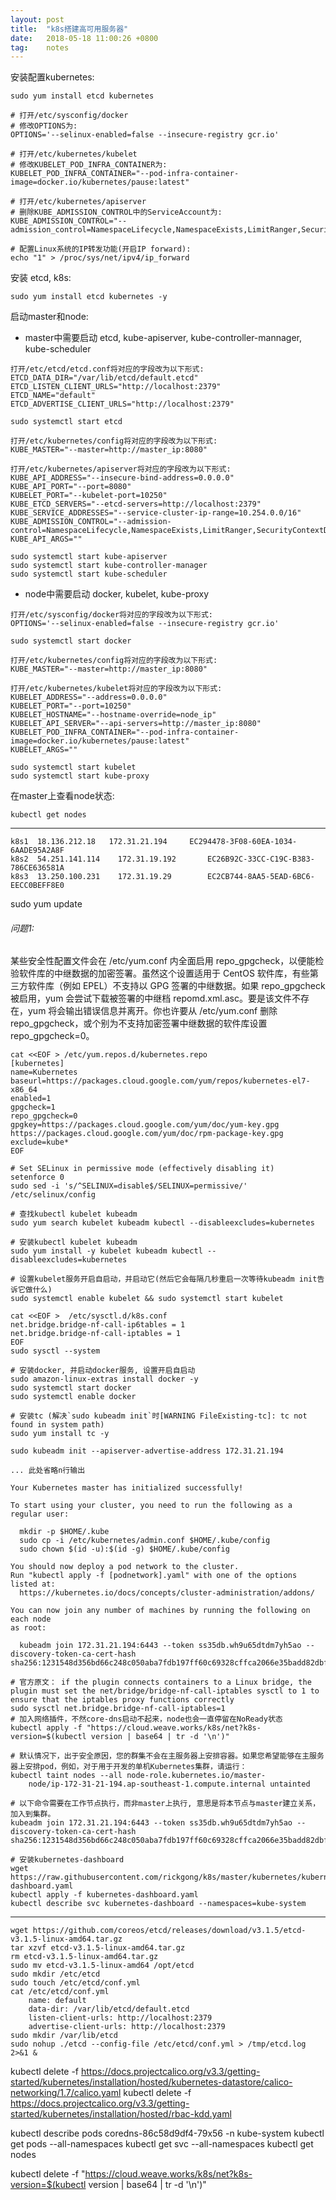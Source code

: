 ```yaml
---
layout: post
title:  "k8s搭建高可用服务器"
date:   2018-05-18 11:00:26 +0800
tag:    notes
---
```


安装配置kubernetes:

```shell
sudo yum install etcd kubernetes

# 打开/etc/sysconfig/docker
# 修改OPTIONS为:
OPTIONS='--selinux-enabled=false --insecure-registry gcr.io'

# 打开/etc/kubernetes/kubelet
# 修改KUBELET_POD_INFRA_CONTAINER为:
KUBELET_POD_INFRA_CONTAINER="--pod-infra-container-image=docker.io/kubernetes/pause:latest"

# 打开/etc/kubernetes/apiserver
# 删除KUBE_ADMISSION_CONTROL中的ServiceAccount为:
KUBE_ADMISSION_CONTROL="--admission_control=NamespaceLifecycle,NamespaceExists,LimitRanger,SecurityContextDeny,ServiceAccount,ResourceQuota"

# 配置Linux系统的IP转发功能(开启IP forward):
echo "1" > /proc/sys/net/ipv4/ip_forward 
```


安装 etcd, k8s:
```shell
sudo yum install etcd kubernetes -y
```

启动master和node:

* master中需要启动 etcd, kube-apiserver, kube-controller-mannager, kube-scheduler
```
打开/etc/etcd/etcd.conf将对应的字段改为以下形式:
ETCD_DATA_DIR="/var/lib/etcd/default.etcd"
ETCD_LISTEN_CLIENT_URLS="http://localhost:2379"
ETCD_NAME="default"
ETCD_ADVERTISE_CLIENT_URLS="http://localhost:2379"
```
```shell
sudo systemctl start etcd
```

```
打开/etc/kubernetes/config将对应的字段改为以下形式:
KUBE_MASTER="--master=http://master_ip:8080"
```

```
打开/etc/kubernetes/apiserver将对应的字段改为以下形式:
KUBE_API_ADDRESS="--insecure-bind-address=0.0.0.0"
KUBE_API_PORT="--port=8080"
KUBELET_PORT="--kubelet-port=10250"
KUBE_ETCD_SERVERS="--etcd-servers=http://localhost:2379"
KUBE_SERVICE_ADDRESSES="--service-cluster-ip-range=10.254.0.0/16"
KUBE_ADMISSION_CONTROL="--admission-control=NamespaceLifecycle,NamespaceExists,LimitRanger,SecurityContextDeny,ResourceQuota"
KUBE_API_ARGS=""
```

```shell
sudo systemctl start kube-apiserver
sudo systemctl start kube-controller-manager
sudo systemctl start kube-scheduler
```

* node中需要启动 docker, kubelet, kube-proxy
```
打开/etc/sysconfig/docker将对应的字段改为以下形式:
OPTIONS='--selinux-enabled=false --insecure-registry gcr.io'
```

```shell
sudo systemctl start docker
```

```
打开/etc/kubernetes/config将对应的字段改为以下形式:
KUBE_MASTER="--master=http://master_ip:8080"
```

```
打开/etc/kubernetes/kubelet将对应的字段改为以下形式:
KUBELET_ADDRESS="--address=0.0.0.0"
KUBELET_PORT="--port=10250"
KUBELET_HOSTNAME="--hostname-override=node_ip"
KUBELET_API_SERVER="--api-servers=http://master_ip:8080"
KUBELET_POD_INFRA_CONTAINER="--pod-infra-container-image=docker.io/kubernetes/pause:latest"
KUBELET_ARGS=""
```

```shell
sudo systemctl start kubelet
sudo systemctl start kube-proxy
```

在master上查看node状态:
```shell
kubectl get nodes
```

---
```
k8s1  18.136.212.18   172.31.21.194		EC294478-3F08-60EA-1034-6AADE95A2A8F
k8s2  54.251.141.114	172.31.19.192		EC26B92C-33CC-C19C-B383-786CE636581A
k8s3  13.250.100.231	172.31.19.29		EC2CB744-8AA5-5EAD-6BC6-EECC0BEFF8E0
```

sudo yum update

###### 问题1:
某些安全性配置文件会在 /etc/yum.conf 内全面启用 repo_gpgcheck，以便能检验软件库的中继数据的加密签署。虽然这个设置适用于 CentOS 软件库，有些第三方软件库（例如 EPEL）不支持以 GPG 签署的中继数据。如果 repo_gpgcheck 被启用，yum 会尝试下载被签署的中继档 repomd.xml.asc。要是该文件不存在，yum 将会输出错误信息并离开。你也许要从 /etc/yum.conf 删除 repo_gpgcheck，或个别为不支持加密签署中继数据的软件库设置 repo_gpgcheck=0。

```
cat <<EOF > /etc/yum.repos.d/kubernetes.repo
[kubernetes]
name=Kubernetes
baseurl=https://packages.cloud.google.com/yum/repos/kubernetes-el7-x86_64
enabled=1
gpgcheck=1
repo_gpgcheck=0
gpgkey=https://packages.cloud.google.com/yum/doc/yum-key.gpg https://packages.cloud.google.com/yum/doc/rpm-package-key.gpg
exclude=kube*
EOF

# Set SELinux in permissive mode (effectively disabling it)
setenforce 0
sudo sed -i 's/^SELINUX=disable$/SELINUX=permissive/' /etc/selinux/config

# 查找kubectl kubelet kubeadm
sudo yum search kubelet kubeadm kubectl --disableexcludes=kubernetes

# 安装kubectl kubelet kubeadm
sudo yum install -y kubelet kubeadm kubectl --disableexcludes=kubernetes

# 设置kubelet服务开启自启动，并启动它(然后它会每隔几秒重启一次等待kubeadm init告诉它做什么)
sudo systemctl enable kubelet && sudo systemctl start kubelet
```

```
cat <<EOF >  /etc/sysctl.d/k8s.conf
net.bridge.bridge-nf-call-ip6tables = 1
net.bridge.bridge-nf-call-iptables = 1
EOF
sudo sysctl --system

# 安装docker, 并启动docker服务, 设置开启自启动
sudo amazon-linux-extras install docker -y
sudo systemctl start docker
sudo systemctl enable docker

# 安装tc (解决`sudo kubeadm init`时[WARNING FileExisting-tc]: tc not found in system path)
sudo yum install tc -y
```

```
sudo kubeadm init --apiserver-advertise-address 172.31.21.194

... 此处省略n行输出

Your Kubernetes master has initialized successfully!

To start using your cluster, you need to run the following as a regular user:

  mkdir -p $HOME/.kube
  sudo cp -i /etc/kubernetes/admin.conf $HOME/.kube/config
  sudo chown $(id -u):$(id -g) $HOME/.kube/config

You should now deploy a pod network to the cluster.
Run "kubectl apply -f [podnetwork].yaml" with one of the options listed at:
  https://kubernetes.io/docs/concepts/cluster-administration/addons/

You can now join any number of machines by running the following on each node
as root:

  kubeadm join 172.31.21.194:6443 --token ss35db.wh9u65dtdm7yh5ao --discovery-token-ca-cert-hash sha256:1231548d356bd66c248c050aba7fdb197ff60c69328cffca2066e35badd82dbf
```

```
# 官方原文： if the plugin connects containers to a Linux bridge, the plugin must set the net/bridge/bridge-nf-call-iptables sysctl to 1 to ensure that the iptables proxy functions correctly
sudo sysctl net.bridge.bridge-nf-call-iptables=1
# 加入网络插件，不然core-dns启动不起来，node也会一直停留在NoReady状态
kubectl apply -f "https://cloud.weave.works/k8s/net?k8s-version=$(kubectl version | base64 | tr -d '\n')"

# 默认情况下，出于安全原因，您的群集不会在主服务器上安排容器。如果您希望能够在主服务器上安排pod，例如，对于用于开发的单机Kubernetes集群，请运行：
kubectl taint nodes --all node-role.kubernetes.io/master-
    node/ip-172-31-21-194.ap-southeast-1.compute.internal untainted

# 以下命令需要在工作节点执行，而非master上执行, 意思是将本节点与master建立关系，加入到集群。
kubeadm join 172.31.21.194:6443 --token ss35db.wh9u65dtdm7yh5ao --discovery-token-ca-cert-hash sha256:1231548d356bd66c248c050aba7fdb197ff60c69328cffca2066e35badd82dbf

# 安装kubernetes-dashboard
wget https://raw.githubusercontent.com/rickgong/k8s/master/kubernetes/kubernetes-dashboard.yaml
kubectl apply -f kubernetes-dashboard.yaml
kubectl describe svc kubernetes-dashboard --namespaces=kube-system
```

---
```
wget https://github.com/coreos/etcd/releases/download/v3.1.5/etcd-v3.1.5-linux-amd64.tar.gz
tar xzvf etcd-v3.1.5-linux-amd64.tar.gz
rm etcd-v3.1.5-linux-amd64.tar.gz
sudo mv etcd-v3.1.5-linux-amd64 /opt/etcd
sudo mkdir /etc/etcd
sudo touch /etc/etcd/conf.yml
cat /etc/etcd/conf.yml
    name: default
    data-dir: /var/lib/etcd/default.etcd
    listen-client-urls: http://localhost:2379
    advertise-client-urls: http://localhost:2379
sudo mkdir /var/lib/etcd
sudo nohup ./etcd --config-file /etc/etcd/conf.yml > /tmp/etcd.log 2>&1 &
```

kubectl delete -f https://docs.projectcalico.org/v3.3/getting-started/kubernetes/installation/hosted/kubernetes-datastore/calico-networking/1.7/calico.yaml
kubectl delete -f https://docs.projectcalico.org/v3.3/getting-started/kubernetes/installation/hosted/rbac-kdd.yaml

kubectl describe pods coredns-86c58d9df4-79x56 -n kube-system
kubectl get pods --all-namespaces
kubectl get svc --all-namespaces
kubectl get nodes

kubectl delete -f "https://cloud.weave.works/k8s/net?k8s-version=$(kubectl version | base64 | tr -d '\n')"
